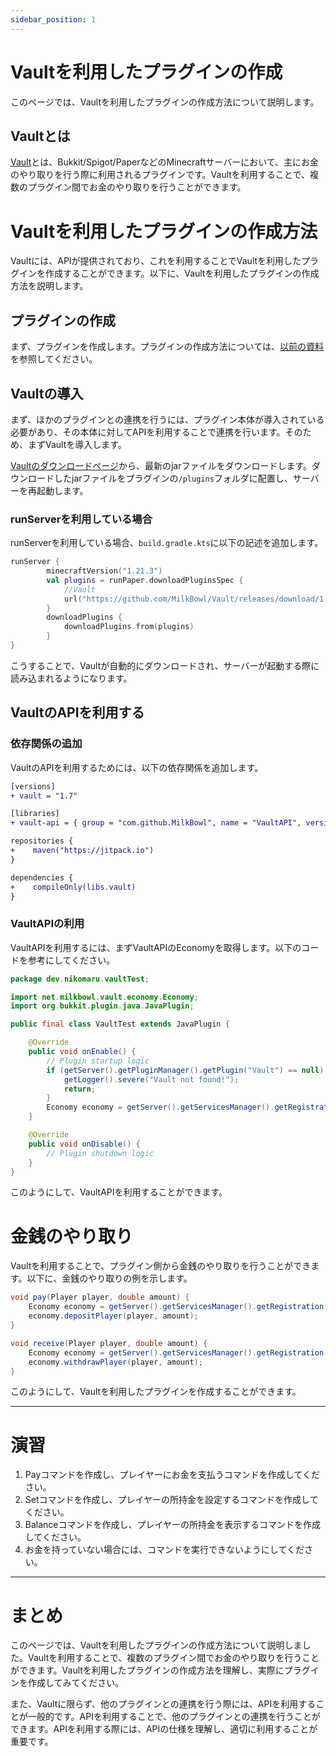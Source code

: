 ```yaml
---
sidebar_position: 1
---
```


# Vaultを利用したプラグインの作成

このページでは、Vaultを利用したプラグインの作成方法について説明します。


## Vaultとは

[Vault](https://github.com/MilkBowl/VaultAPI)とは、Bukkit/Spigot/PaperなどのMinecraftサーバーにおいて、主にお金のやり取りを行う際に利用されるプラグインです。Vaultを利用することで、複数のプラグイン間でお金のやり取りを行うことができます。

# Vaultを利用したプラグインの作成方法
Vaultには、APIが提供されており、これを利用することでVaultを利用したプラグインを作成することができます。以下に、Vaultを利用したプラグインの作成方法を説明します。

## プラグインの作成

まず、プラグインを作成します。プラグインの作成方法については、[以前の資料](/create-plugin/normal)を参照してください。

## Vaultの導入

まず、ほかのプラグインとの連携を行うには、プラグイン本体が導入されている必要があり、その本体に対してAPIを利用することで連携を行います。そのため、まずVaultを導入します。

[Vaultのダウンロードページ](https://www.spigotmc.org/resources/vault.34315/)から、最新のjarファイルをダウンロードします。ダウンロードしたjarファイルをプラグインの`/plugins`フォルダに配置し、サーバーを再起動します。

### runServerを利用している場合

runServerを利用している場合、`build.gradle.kts`に以下の記述を追加します。

```kotlin
runServer {
        minecraftVersion("1.21.3")
        val plugins = runPaper.downloadPluginsSpec {
            //Vault
            url("https://github.com/MilkBowl/Vault/releases/download/1.7.3/Vault.jar")
        }
        downloadPlugins {
            downloadPlugins.from(plugins)
        }
}
```

こうすることで、Vaultが自動的にダウンロードされ、サーバーが起動する際に読み込まれるようになります。

## VaultのAPIを利用する

### 依存関係の追加

VaultのAPIを利用するためには、以下の依存関係を追加します。

```diff title=gradle/libs.versions.toml
[versions]
+ vault = "1.7"

[libraries]
+ vault-api = { group = "com.github.MilkBowl", name = "VaultAPI", version.ref = "vault" }
```

```diff title=gradle/build.gradle.kts
repositories {
+    maven("https://jitpack.io")
}

dependencies {
+    compileOnly(libs.vault)
}
```

### VaultAPIの利用

VaultAPIを利用するには、まずVaultAPIのEconomyを取得します。以下のコードを参考にしてください。

```java
package dev.nikomaru.vaultTest;

import net.milkbowl.vault.economy.Economy;
import org.bukkit.plugin.java.JavaPlugin;

public final class VaultTest extends JavaPlugin {

    @Override
    public void onEnable() {
        // Plugin startup logic
        if (getServer().getPluginManager().getPlugin("Vault") == null) {
            getLogger().severe("Vault not found!");
            return;
        }
        Economy economy = getServer().getServicesManager().getRegistration(Economy.class).getProvider();
    }

    @Override
    public void onDisable() {
        // Plugin shutdown logic
    }
}
```

このようにして、VaultAPIを利用することができます。

# 金銭のやり取り

Vaultを利用することで、プラグイン側から金銭のやり取りを行うことができます。以下に、金銭のやり取りの例を示します。

```java
void pay(Player player, double amount) {
    Economy economy = getServer().getServicesManager().getRegistration(Economy.class).getProvider();
    economy.depositPlayer(player, amount);
}

void receive(Player player, double amount) {
    Economy economy = getServer().getServicesManager().getRegistration(Economy.class).getProvider();
    economy.withdrawPlayer(player, amount);
}
```

このようにして、Vaultを利用したプラグインを作成することができます。

---

# 演習

1. Payコマンドを作成し、プレイヤーにお金を支払うコマンドを作成してください。
2. Setコマンドを作成し、プレイヤーの所持金を設定するコマンドを作成してください。
3. Balanceコマンドを作成し、プレイヤーの所持金を表示するコマンドを作成してください。
4. お金を持っていない場合には、コマンドを実行できないようにしてください。


---

# まとめ

このページでは、Vaultを利用したプラグインの作成方法について説明しました。Vaultを利用することで、複数のプラグイン間でお金のやり取りを行うことができます。Vaultを利用したプラグインの作成方法を理解し、実際にプラグインを作成してみてください。

また、Vaultに限らず、他のプラグインとの連携を行う際には、APIを利用することが一般的です。APIを利用することで、他のプラグインとの連携を行うことができます。APIを利用する際には、APIの仕様を理解し、適切に利用することが重要です。

